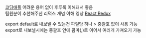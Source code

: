 [코딩애플](https://www.youtube.com/channel/UCSLrpBAzr-ROVGHQ5EmxnUg) 어려운 용어 없이 후루룩 이해돼서 좋음    
팀원분이 추천해주신 리덕스 개념 이해 영상 [React Redux](https://www.youtube.com/watch?v=9jULHSe41ls)

export default로 내보낼 수 있는건 파일당 하나 > 중괄호 없이 사용 가능   
export로 내보낼시에는 중괄호 안에 콤마(,)로 이어서 여러개 가져오기 가능    
